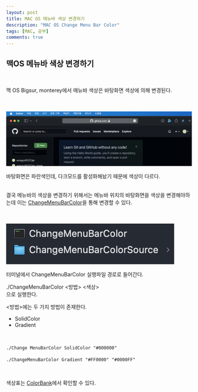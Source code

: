 ```yaml
---
layout: post
title: MAC OS 메뉴바 색상 변경하기
description: "MAC OS Change Menu Bar Color"
tags: [MAC, 공부]
comments: true
---
```


## 맥OS 메뉴바 색상 변경하기
<br>

맥 OS Bigsur, monterey에서 매뉴바 색상은 바탕화면 색상에 의해 변경된다.  
<br><br>

![menuBar](/images/MenuBarColor/menuBar.png)  

바탕화면은 파란색인데, 다크모드를 활성화해놨기 때문에 색상이 다르다.  
<br>

결국 메뉴바의 색상을 변경하기 위해서는 메뉴바 위치의 바탕화면을 색상을 변경해야하는데 이는 [ChangeMenuBarColor](https://github.com/igorkulman/ChangeMenuBarColor)을 통해 변경할 수 있다.  
<br><br>

![ChangeMenuBarColor](/images/MenuBarColor/CMBC.png)  

터미널에서 ChangeMenuBarColor 실행파일 경로로 들어간다.  

./ChangeMenuBarColor <방법> <색상>  
으로 실행한다.  

<방법>에는 두 가지 방법이 존재한다.  
* SolidColor
* Gradient

<br>  

```
./Change MenuBarColor SolidColor "#000000"  

./ChangeMenuBarColor Gradient "#FF0000" "#0000FF"
```  

<br>

색상표는 [ColorBank](https://colorbank.net)에서 확인할 수 있다.
